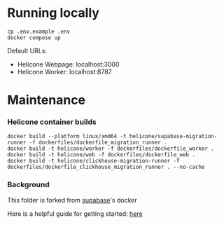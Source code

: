 # Running locally

```
cp .env.example .env
docker compose up
```

Default URLs:

- Helicone Webpage: localhost:3000
- Helicone Worker: localhost:8787

# Maintenance

### Helicone container builds

```
docker build --platform linux/amd64 -t helicone/supabase-migration-runner -f dockerfiles/dockerfile_migration_runner .
docker build -t helicone/worker -f dockerfiles/dockerfile_worker .
docker build -t helicone/web -f dockerfiles/dockerfile_web .
docker build -t helicone/clickhouse-migration-runner -f dockerfiles/dockerfile_clickhouse_migration_runner . --no-cache
```

### Background

This folder is forked from [supabase](https://github.com/supabase/supabase/tree/master/docker)'s docker

Here is a helpful guide for getting started: [here](https://supabase.com/docs/guides/hosting/docker)
